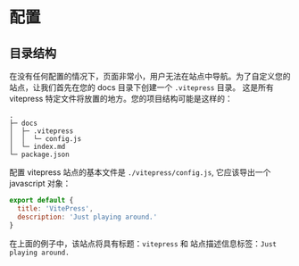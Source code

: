 # 配置
## 目录结构
在没有任何配置的情况下，页面非常小，用户无法在站点中导航。为了自定义您的站点，让我们首先在您的 docs 目录下创建一个 `.vitepress` 目录。
这是所有 vitepress 特定文件将放置的地方。您的项目结构可能是这样的：

```
.
├─ docs
│  ├─ .vitepress
│  │  └─ config.js
│  └─ index.md
└─ package.json

```

配置 vitepress 站点的基本文件是 `./vitepress/config.js`, 它应该导出一个 javascript 对象：

```js
export default {
  title: 'VitePress',
  description: 'Just playing around.'
}
```

在上面的例子中，该站点将具有标题：`vitepress` 和 站点描述信息标签：`Just playing around.`